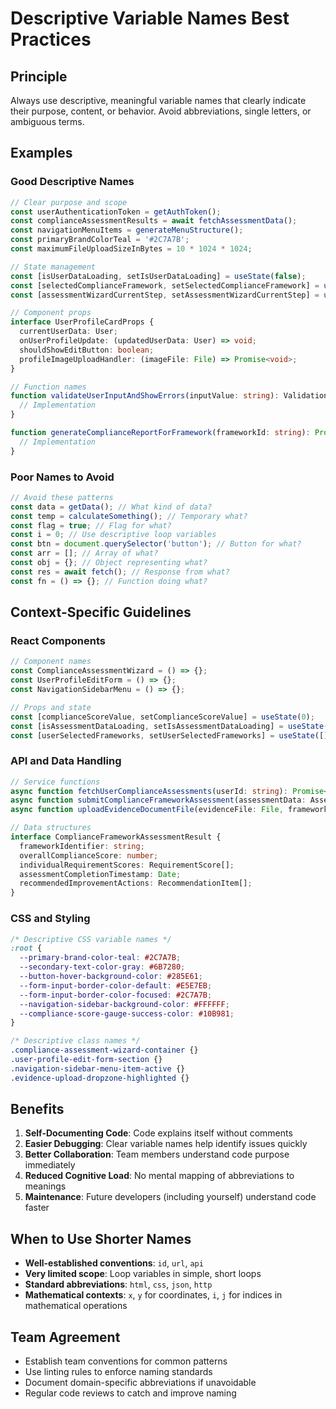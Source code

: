 # Descriptive Variable Names Best Practices

## Principle
Always use descriptive, meaningful variable names that clearly indicate their purpose, content, or behavior. Avoid abbreviations, single letters, or ambiguous terms.

## Examples

### Good Descriptive Names
```typescript
// Clear purpose and scope
const userAuthenticationToken = getAuthToken();
const complianceAssessmentResults = await fetchAssessmentData();
const navigationMenuItems = generateMenuStructure();
const primaryBrandColorTeal = '#2C7A7B';
const maximumFileUploadSizeInBytes = 10 * 1024 * 1024;

// State management
const [isUserDataLoading, setIsUserDataLoading] = useState(false);
const [selectedComplianceFramework, setSelectedComplianceFramework] = useState(null);
const [assessmentWizardCurrentStep, setAssessmentWizardCurrentStep] = useState(1);

// Component props
interface UserProfileCardProps {
  currentUserData: User;
  onUserProfileUpdate: (updatedUserData: User) => void;
  shouldShowEditButton: boolean;
  profileImageUploadHandler: (imageFile: File) => Promise<void>;
}

// Function names
function validateUserInputAndShowErrors(inputValue: string): ValidationResult {
  // Implementation
}

function generateComplianceReportForFramework(frameworkId: string): Promise<Report> {
  // Implementation
}
```

### Poor Names to Avoid
```typescript
// Avoid these patterns
const data = getData(); // What kind of data?
const temp = calculateSomething(); // Temporary what?
const flag = true; // Flag for what?
const i = 0; // Use descriptive loop variables
const btn = document.querySelector('button'); // Button for what?
const arr = []; // Array of what?
const obj = {}; // Object representing what?
const res = await fetch(); // Response from what?
const fn = () => {}; // Function doing what?
```

## Context-Specific Guidelines

### React Components
```typescript
// Component names
const ComplianceAssessmentWizard = () => {};
const UserProfileEditForm = () => {};
const NavigationSidebarMenu = () => {};

// Props and state
const [complianceScoreValue, setComplianceScoreValue] = useState(0);
const [isAssessmentDataLoading, setIsAssessmentDataLoading] = useState(false);
const [userSelectedFrameworks, setUserSelectedFrameworks] = useState([]);
```

### API and Data Handling
```typescript
// Service functions
async function fetchUserComplianceAssessments(userId: string): Promise<Assessment[]> {}
async function submitComplianceFrameworkAssessment(assessmentData: AssessmentSubmission): Promise<void> {}
async function uploadEvidenceDocumentFile(evidenceFile: File, frameworkId: string): Promise<UploadResult> {}

// Data structures
interface ComplianceFrameworkAssessmentResult {
  frameworkIdentifier: string;
  overallComplianceScore: number;
  individualRequirementScores: RequirementScore[];
  assessmentCompletionTimestamp: Date;
  recommendedImprovementActions: RecommendationItem[];
}
```

### CSS and Styling
```css
/* Descriptive CSS variable names */
:root {
  --primary-brand-color-teal: #2C7A7B;
  --secondary-text-color-gray: #6B7280;
  --button-hover-background-color: #285E61;
  --form-input-border-color-default: #E5E7EB;
  --form-input-border-color-focused: #2C7A7B;
  --navigation-sidebar-background-color: #FFFFFF;
  --compliance-score-gauge-success-color: #10B981;
}

/* Descriptive class names */
.compliance-assessment-wizard-container {}
.user-profile-edit-form-section {}
.navigation-sidebar-menu-item-active {}
.evidence-upload-dropzone-highlighted {}
```

## Benefits
1. **Self-Documenting Code**: Code explains itself without comments
2. **Easier Debugging**: Clear variable names help identify issues quickly
3. **Better Collaboration**: Team members understand code purpose immediately
4. **Reduced Cognitive Load**: No mental mapping of abbreviations to meanings
5. **Maintenance**: Future developers (including yourself) understand code faster

## When to Use Shorter Names
- **Well-established conventions**: `id`, `url`, `api`
- **Very limited scope**: Loop variables in simple, short loops
- **Standard abbreviations**: `html`, `css`, `json`, `http`
- **Mathematical contexts**: `x`, `y` for coordinates, `i`, `j` for indices in mathematical operations

## Team Agreement
- Establish team conventions for common patterns
- Use linting rules to enforce naming standards
- Document domain-specific abbreviations if unavoidable
- Regular code reviews to catch and improve naming
